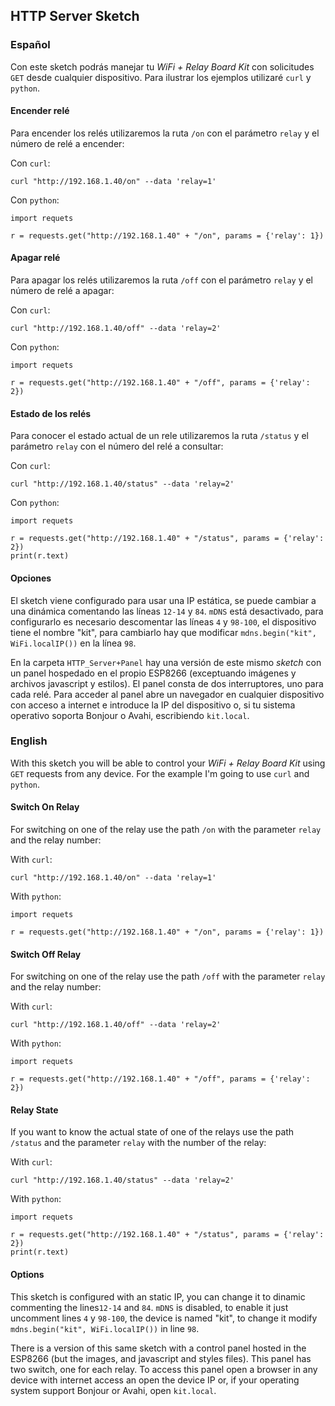 ## HTTP Server Sketch

### Español

Con este sketch podrás manejar tu *WiFi + Relay Board Kit* con solicitudes ```GET``` desde cualquier dispositivo. Para ilustrar los ejemplos utilizaré ```curl``` y ```python```.

#### Encender relé

Para encender los relés utilizaremos la ruta ```/on``` con el parámetro ```relay``` y el número de relé a encender:

Con ```curl```:
```
curl "http://192.168.1.40/on" --data 'relay=1'
```
Con ```python```:
```
import requets

r = requests.get("http://192.168.1.40" + "/on", params = {'relay': 1})

```

#### Apagar relé

Para apagar los relés utilizaremos la ruta ```/off``` con el parámetro ```relay``` y el número de relé a apagar:

Con ```curl```:
```
curl "http://192.168.1.40/off" --data 'relay=2'
```
Con ```python```:
```
import requets

r = requests.get("http://192.168.1.40" + "/off", params = {'relay': 2})

```

#### Estado de los relés

Para conocer el estado actual de un rele utilizaremos la ruta ```/status``` y el parámetro ```relay``` con el número del relé a consultar:

Con ```curl```:
```
curl "http://192.168.1.40/status" --data 'relay=2'
```
Con ```python```:
```
import requets

r = requests.get("http://192.168.1.40" + "/status", params = {'relay': 2})
print(r.text)

```

#### Opciones

El sketch viene configurado para usar una IP estática, se puede cambiar a una dinámica comentando las líneas ```12-14``` y ```84```.
```mDNS``` está desactivado, para configurarlo es necesario descomentar las líneas ```4``` y ```98-100```, el dispositivo tiene el nombre "kit", para cambiarlo hay que modificar ```mdns.begin("kit", WiFi.localIP())``` en la línea ```98```.

En la carpeta ```HTTP_Server+Panel``` hay una versión de este mismo *sketch* con un panel hospedado en el propio ESP8266 (exceptuando imágenes y archivos javascript y estilos). El panel consta de dos interruptores, uno para cada relé. Para acceder al panel abre un navegador en cualquier dispositivo con acceso a internet e introduce la IP del dispositivo o, si tu sistema operativo soporta Bonjour o Avahi, escribiendo ```kit.local```.



### English

With this sketch you will be able to control your *WiFi + Relay Board Kit* using ```GET``` requests from any device. For the example I'm going to use ```curl``` and ```python```.

#### Switch On Relay

For switching on one of the relay use the path ```/on``` with the parameter ```relay``` and the relay number:

With ```curl```:
```
curl "http://192.168.1.40/on" --data 'relay=1'
```
With ```python```:
```
import requets

r = requests.get("http://192.168.1.40" + "/on", params = {'relay': 1})

```

#### Switch Off Relay

For switching on one of the relay use the path ```/off``` with the parameter ```relay``` and the relay number:

With ```curl```:
```
curl "http://192.168.1.40/off" --data 'relay=2'
```
With ```python```:
```
import requets

r = requests.get("http://192.168.1.40" + "/off", params = {'relay': 2})

```

#### Relay State

If you want to know the actual state of one of the relays use the path ```/status``` and the parameter ```relay``` with the number of the relay:

With ```curl```:
```
curl "http://192.168.1.40/status" --data 'relay=2'
```
With ```python```:
```
import requets

r = requests.get("http://192.168.1.40" + "/status", params = {'relay': 2})
print(r.text)

```

#### Options

This sketch is configured with an static IP, you can change it to dinamic commenting the lines```12-14``` and ```84```.
```mDNS``` is disabled, to enable it just uncomment lines ```4``` y ```98-100```, the device is named "kit", to change it modify ```mdns.begin("kit", WiFi.localIP())``` in line ```98```.

There is a version of this same sketch with a control panel hosted in the ESP8266 (but the images, and javascript and styles files). This panel has two switch, one for each relay. To access this panel open a browser in any device with internet access an open the device IP or, if your operating system support Bonjour or Avahi, open ```kit.local```.

